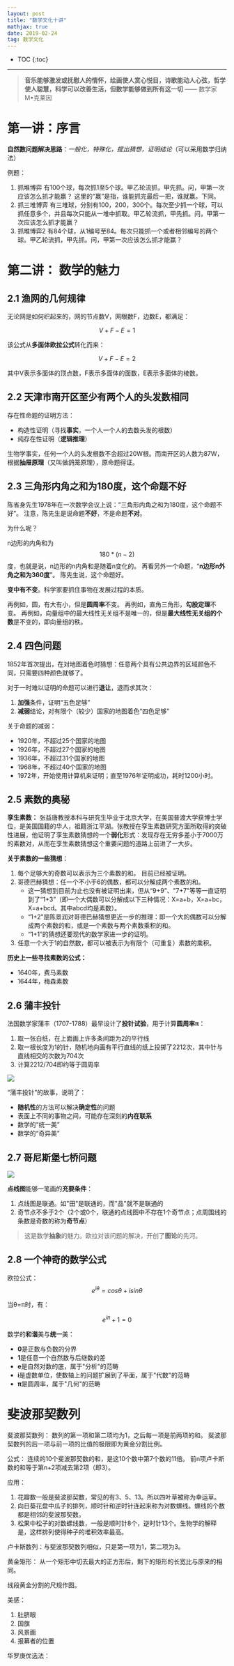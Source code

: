 ```yaml
---
layout: post
title: "数学文化十讲"
mathjax: true
date: 2019-02-24
tag: 数学文化
---   
```


* TOC
{:toc}

---
> **音乐能够激发或抚慰人的情怀，绘画使人赏心悦目，诗歌能动人心弦，哲学使人聪慧，科学可以改善生活，但数学能够做到所有这一切** 
> —— 数学家  M•克莱因


# 第一讲：序言

**自然数问题解决思路**：*一般化，特殊化，提出猜想，证明结论*（可以采用数学归纳法）

例题：
1. 抓堆博弈
    有100个球，每次抓1至5个球。甲乙轮流抓，甲先抓。问，甲第一次应该怎么抓才能赢？
    这里的“赢”是指，谁能抓完最后一把，谁就赢。下同。
2. 抓三堆博弈
    有三堆球，分别有100，200，300个。每次至少抓一个球，可以抓任意多个，并且每次只能从一堆中抓取。甲乙轮流抓，甲先抓。问，甲第一次应该怎么抓才能赢？
3. 抓堆博弈2
    有84个球，从1编号至84。每次只能抓一个或者相邻编号的两个球。甲乙轮流抓，甲先抓。问，甲第一次应该怎么抓才能赢？

<!-- more -->

# 第二讲： 数学的魅力

## 2.1 渔网的几何规律

无论网是如何织起来的，网的节点数V，网眼数F，边数E，都满足：

$$V+F-E=1$$

该公式从**多面体欧拉公式**转化而来：

$$V+F-E=2$$

其中V表示多面体的顶点数，F表示多面体的面数，E表示多面体的棱数。

## 2.2 天津市南开区至少有两个人的头发数相同

存在性命题的证明方法：
- 构造性证明（寻找**事实**，一个人一个人的去数头发的根数）
- 纯存在性证明（**逻辑推理**）

生物学事实，任何一个人的头发根数不会超过20W根。而南开区的人数为87W，根据**抽屉原理**（又叫做鸽笼原理），原命题得证。

## 2.3 三角形内角之和为180度，这个命题不好

陈省身先生1978年在一次数学会议上说：“三角形内角之和为180度，这个命题不好”。
注意，陈先生是说命题**不好**，不是命题**不对**。

为什么呢？

n边形的内角和为$$180*(n-2)$$度，也就是说，n边形的n内角和是随着n变化的。
再看另外一个命题，“**n边形n外角之和为360度**”。
陈先生说，这个命题好。

**变中有不变**。科学家要抓住事物在发展过程的本质。

再例如，圆，有大有小，但是**圆周率**不变。
再例如，直角三角形，**勾股定理**不变。
再例如，向量组中的最大线性无关组不是唯一的，但是**最大线性无关组的个数**是不变的，即向量组的秩。

## 2.4 四色问题

1852年首次提出，在对地图着色时猜想：任意两个具有公共边界的区域颜色不同，只需要四种颜色就够了。

对于一时难以证明的命题可以进行**退让**，退而求其次：
1. **加强**条件，证明“五色足够”
2. **减弱**结论，对有限个（较少）国家的地图着色“四色足够”

关于命题的减弱：
- 1920年，不超过25个国家的地图
- 1926年，不超过27个国家的地图
- 1936年，不超过31个国家的地图
- 1968年，不超过40个国家的地图
- 1972年，开始使用计算机来证明；直至1976年证明成功，耗时1200小时。

## 2.5 素数的奥秘

**孪生素数：**
张益唐教授本科与研究生毕业于北京大学，在美国普渡大学获博士学位，是美国国籍的华人，祖籍浙江平湖。张教授在孪生素数研究方面所取得的突破性进展，他证明了孪生素数猜想的一个**弱化**形式：发现存在无穷多差小于7000万的素数对，从而在孪生素数猜想这个重要问题的道路上前进了一大步。

**关于素数的一些猜想**：
1. 每个足够大的奇数可以表示为三个素数的和。
    目前已经被证明。
2. 哥德巴赫猜想：任一个不小于6的偶数，都可以分解成两个素数的和。
    - 这一猜想到目前为止也没有被证明出来，但从“9+9”、"7+7"等等一直证明到了“1+3”（即一个大偶数可以分解成以下三种情况：X=a+b，X=a+bc，X=a+bcd。其中abcd均是素数）。
    - “1+2”是陈景润对哥德巴赫猜想更近一步的推理：即一个大的偶数可以分解成两个素数的和，或是一个素数与两个素数乘积的和。
    - “1+1”的猜想还要现代的数学家进一步的证明。
3. 任意一个大于1的自然数，都可以被表示为有限个（可重复）素数的乘积。

**历史上一些寻找素数的公式：**
- 1640年，费马素数
- 1644年，梅森素数

## 2.6 蒲丰投针

法国数学家蒲丰（1707-1788）最早设计了**投针试验**，用于计算**圆周率π**：
1. 取一张白纸，在上面画上许多条间距为2的平行线
2. 取一根长度为1的针，随机地向画有平行直线的纸上投掷了2212次，其中针与直线相交的次数为704次
3. 计算2212/704即约等于圆周率

![](/public/shuxuewenhua/pu_feng_tou_zhen.png)

“蒲丰投针”的故事，说明了：
- **随机性**的方法可以解决**确定性**的问题
- 表面上不同的事物之间，可能存在深刻的**内在联系**
- 数学的“统一美”
- 数学的“奇异美”

## 2.7 哥尼斯堡七桥问题

![](/public/shuxuewenhua/ge_ni_si_bao_qi_qiao.png)

**点线图**能够一笔画的**充要条件**：
1. 点线图是联通。如"田"是联通的，而"品"就不是联通的
2. 奇节点不多于2个（2个或0个，联通的点线图中不存在1个奇节点；点周围线的条数是奇数的称为**奇节点**）

> 这是数学**抽象**的魅力。欧拉对该问题的解决，开创了**图论**的先河。

## 2.8 一个神奇的数学公式

欧拉公式： 
$$e^{i\theta}  = cos\theta+isin\theta$$

当θ=π时，有：

$$e^{i\pi} + 1 = 0$$

数学的**和谐**美与**统一**美：
- **0**是正数与负数的分界
- **1**是任意一个自然数与后继数的差
- **e**是自然对数的底，属于"分析"的范畴
- **i**是虚数单位，使数轴上的问题扩展到了平面，属于"代数"的范畴
- **π**是圆周率，属于"几何"的范畴

# 斐波那契数列

斐波那契数列：
数列的第一项和第二项均为1，之后每一项是前两项的和。
斐波那契数列的后一项与前一项的比值的极限即为黄金分割比例。

公式：
连续的10个斐波那契数的和，是这10个数中第7个数的11倍。
前n项卢卡斯数的和等于第n+2项减去第2项（即3）。

应用：
1. 花瓣数一般是斐波那契数，常见的有3、5、13。所以四叶草被称为幸运草。
2. 向日葵花盘中瓜子的排列，顺时针和逆时针连起来称为对数螺线。螺线的个数都是相邻的斐波那契数。
3. 松果中松子的对数螺线数，一般是顺时针8个，逆时针13个。生物学的解释是，这样排列使得种子的堆积效率最高。

卢卡斯数列：与斐波那契数列相似，只是第一项为1，第二项为3。

黄金矩形：
从一个矩形中切去最大的正方形后，剩下的矩形的长宽比与原来的相同。

线段黄金分割的尺规作图。

美感：
1. 肚脐眼
2. 国旗
3. 风景画
3. 报幕者的位置

华罗庚优选法：


